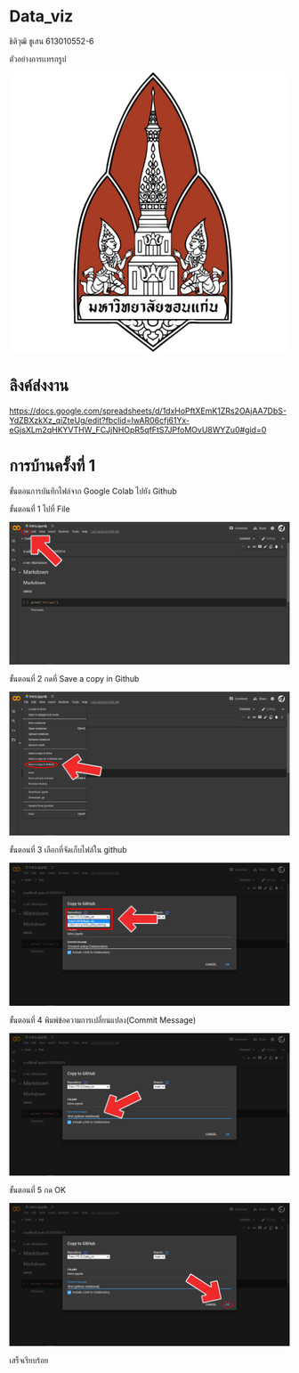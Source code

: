 # Data_viz

ธิติวุฒิ ชูเสน 613010552-6


ตัวอย่างการเเทรกรูป

![README](KKUlogo.jpg)

# ลิงค์ส่งงาน

https://docs.google.com/spreadsheets/d/1dxHoPftXEmK1ZRs2OAjAA7DbS-YdZBXzkXz_qiZteUg/edit?fbclid=IwAR06cfj61Yx-eGjsXLm2qHKYVTHW_FCJjNHOpR5qfFtS7JPfoMOvU8WYZu0#gid=0


# การบ้านครั้งที่ 1

  ขั้นตอนการบันทึกไฟล์จาก Google Colab ไปยัง Github
  
ขั้นตอนที่ 1 ไปที่ File 

![README](1.png)

ขั้นตอนที่ 2 กดที่ Save a copy in Github

![README](2.png)

ขั้นตอนที่ 3 เลือกที่จัดเก็บไฟล์ใน github

![README](3.png)

ขั้นตอนที่ 4 พิมพ์ข้อความการเปลี่ยนแปลง(Commit Message)

![README](4.png)

ขั้นตอนที่ 5 กด OK

![README](5.png)

เสร็จเรียบร้อย
